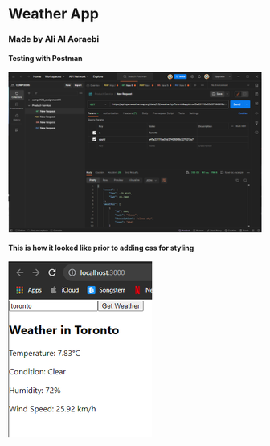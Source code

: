 
# Weather App

### Made by Ali Al Aoraebi

#### Testing with Postman
![Image description](./postman.png)

#### This is how it looked like prior to adding css for styling
![Image description](./pre-css.png)